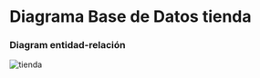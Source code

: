# Diagrama Base de Datos tienda

### Diagram entidad-relación

![tienda](https://user-images.githubusercontent.com/71915068/99928061-33187e00-2d0d-11eb-897c-28df72369221.png)
